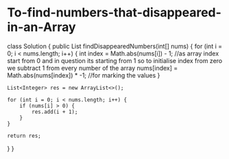 # To-find-numbers-that-disappeared-in-an-Array
class Solution {
    public List<Integer> findDisappearedNumbers(int[] nums) {
    for (int i = 0; i < nums.length; i++) {
        int index = Math.abs(nums[i]) - 1; //as array index start from 0 and in question its starting from 1 so to initialise index from zero we subtract 1 from every number of the array
        nums[index] = Math.abs(nums[index]) * -1; //for marking the values
    }
    
    List<Integer> res = new ArrayList<>();
    
    for (int i = 0; i < nums.length; i++) {
        if (nums[i] > 0) {
            res.add(i + 1);
        }
    }
    
    return res;
}
    }
